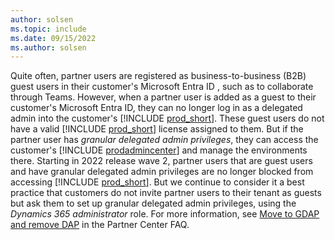 ```yaml
---
author: solsen
ms.topic: include
ms.date: 09/15/2022
ms.author: solsen
---
```

Quite often, partner users are registered as business-to-business (B2B) guest users in their customer's Microsoft Entra ID , such as to collaborate through Teams. However, when a partner user is added as a guest to their customer's Microsoft Entra ID, they can no longer log in as a delegated admin into the customer's [!INCLUDE [prod_short](prod_short.md)]. These guest users do not have a valid [!INCLUDE [prod_short](prod_short.md)] license assigned to them. But if the partner user has *granular delegated admin privileges*, they can access the customer's [!INCLUDE [prodadmincenter](prodadmincenter.md)] and manage the environments there. Starting in 2022 release wave 2, partner users that are guest users and have granular delegated admin privileges are no longer blocked from accessing [!INCLUDE [prod_short](prod_short.md)]. But we continue to consider it a best practice that customers do not invite partner users to their tenant as guests but ask them to set up granular delegated admin privileges, using the *Dynamics 365 administrator* role. For more information, see [Move to GDAP and remove DAP](/partner-center/gdap-faq#what-is-the-best-way-to-move-to-gdap-and-remove-dap-without-losing-access-to-azure-subscriptions-if-i-have-customers-with-azure) in the Partner Center FAQ.  
